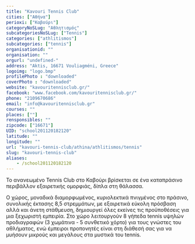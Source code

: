```yaml
---
title: "Kavouri Tennis Club"
cities: ["Αθήνα"]
perioxi: ["Καβούρι"]
categoryNoSLug: "Αθλητισμός"
subcategoriesNoSLug: ["Tennis"]
categories: ["athlitismos"]
subcategories: ["tennis"]
organisationid: ""
organisation: ""
orgurl: "undefined-"
address: "Aktis, 16671 Vouliagméni, Greece"
logoimg: "logo.bmp"
profilePhoto : "downloaded"
coverPhoto : "downloaded"
website: "kavouritennisclub.gr/"
facebook: "www.facebook.com/kavouritennisclub.gr/"
phone: "2109670686"
email: "info@kavouritennisclub.gr"
courses: ""
places: [""]
rensponsibles: ""
zipcode: ["16671"]
UID: "school201120182120"
latitude: ""
longitude: ""
url: "kavouri-tennis-club/athina/athlitismos/tennis"
slug: "kavouri-tennis-club"
aliases:
    - /school201120182120
---
```



Το ανανεωμένο Tennis Club στο Καβούρι βρίσκεται σε ένα καταπράσινο περιβάλλον εξαιρετικής ομορφιάς, δίπλα στη θάλασσα.

Ο χώρος, μοναδικά διαμορφωμένος, κυριολεκτικά πνιγμένος στο πράσινο, συνολικής έκτασης 8,5 στρεμμάτων, με εξαιρετικά εύκολη πρόσβαση αλλά και άνετη στάθμευση, δημιουργεί όλες εκείνες τις προϋποθέσεις για μια ξεχωριστή εμπειρία. Στο χώρο λειτουργούν 8 γήπεδα tennis υψηλών προδιαγραφών (3 χωμάτινα - 5 συνθετικό χόρτο) για τους γνώστες του αθλήματος, ενώ έμπειροι προπονητές είναι στη διάθεσή σας για να μυήσουν μικρούς και μεγάλους στα μυστικά του tennis.